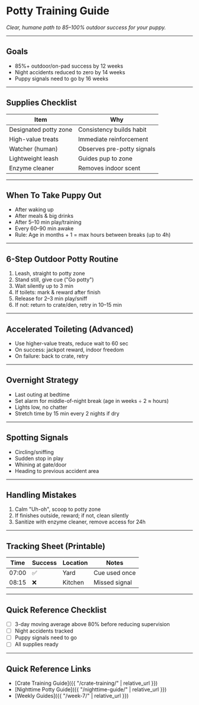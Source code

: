 # Potty Training Guide
*Clear, humane path to 85–100% outdoor success for your puppy.*

---

## Goals
- 85%+ outdoor/on-pad success by 12 weeks
- Night accidents reduced to zero by 14 weeks
- Puppy signals need to go by 16 weeks

---

## Supplies Checklist

<!-- Table: Supplies Checklist -->

| Item | Why |
|------|-----|
| Designated potty zone | Consistency builds habit |
| High-value treats | Immediate reinforcement |
| Watcher (human) | Observes pre-potty signals |
| Lightweight leash | Guides pup to zone |
| Enzyme cleaner | Removes indoor scent |

---

## When To Take Puppy Out
- After waking up
- After meals & big drinks
- After 5–10 min play/training
- Every 60–90 min awake
- Rule: Age in months + 1 = max hours between breaks (up to 4h)

---

## 6-Step Outdoor Potty Routine
1. Leash, straight to potty zone
2. Stand still, give cue ("Go potty")
3. Wait silently up to 3 min
4. If toilets: mark & reward after finish
5. Release for 2–3 min play/sniff
6. If not: return to crate/den, retry in 10–15 min

---

## Accelerated Toileting (Advanced)
- Use higher-value treats, reduce wait to 60 sec
- On success: jackpot reward, indoor freedom
- On failure: back to crate, retry

---

## Overnight Strategy
- Last outing at bedtime
- Set alarm for middle-of-night break (age in weeks ÷ 2 ≈ hours)
- Lights low, no chatter
- Stretch time by 15 min every 2 nights if dry

---

## Spotting Signals
- Circling/sniffing
- Sudden stop in play
- Whining at gate/door
- Heading to previous accident area

---

## Handling Mistakes
1. Calm "Uh-oh", scoop to potty zone
2. If finishes outside, reward; if not, clean silently
3. Sanitize with enzyme cleaner, remove access for 24h

---

## Tracking Sheet (Printable)
| Time | Success | Location | Notes |
|------|---------|----------|-------|
| 07:00 | ✅ | Yard | Cue used once |
| 08:15 | ❌ | Kitchen | Missed signal |

---

## Quick Reference Checklist
- [ ] 3-day moving average above 80% before reducing supervision
- [ ] Night accidents tracked
- [ ] Puppy signals need to go
- [ ] All supplies ready

---

## Quick Reference Links
- [Crate Training Guide]({{ "/crate-training/" | relative_url }})
- [Nighttime Potty Guide]({{ "/nighttime-guide/" | relative_url }})
- [Weekly Guides]({{ "/week-7/" | relative_url }}) 